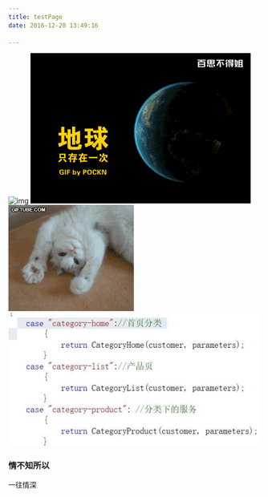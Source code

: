 ```yaml
---
title: testPage
date: 2016-12-20 13:49:16

---
```

![img](/img/zhifubao.jpg)
![img](index/1.gif)
![img](index/2.gif)
![img](index/3.jpg)

### 情不知所以
一往情深